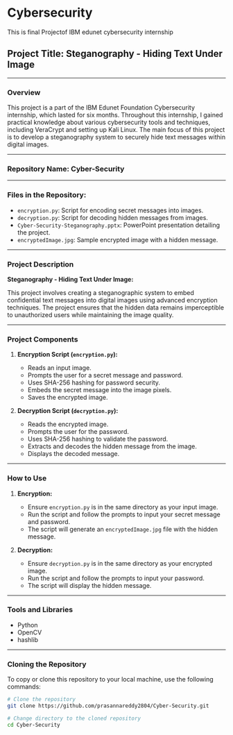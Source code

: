 # Cybersecurity
This is final Projectof IBM edunet cybersecurity internship

## Project Title: Steganography - Hiding Text Under Image

---

### Overview

This project is a part of the IBM Edunet Foundation Cybersecurity internship, which lasted for six months. Throughout this internship, I gained practical knowledge about various cybersecurity tools and techniques, including VeraCrypt and setting up Kali Linux. The main focus of this project is to develop a steganography system to securely hide text messages within digital images.

---

### Repository Name: Cyber-Security

---

### Files in the Repository:

- `encryption.py`: Script for encoding secret messages into images.
- `decryption.py`: Script for decoding hidden messages from images.
- `Cyber-Security-Steganography.pptx`: PowerPoint presentation detailing the project.
- `encryptedImage.jpg`: Sample encrypted image with a hidden message.

---

### Project Description

**Steganography - Hiding Text Under Image:**

This project involves creating a steganographic system to embed confidential text messages into digital images using advanced encryption techniques. The project ensures that the hidden data remains imperceptible to unauthorized users while maintaining the image quality.

---

### Project Components

1. **Encryption Script (`encryption.py`):**
   - Reads an input image.
   - Prompts the user for a secret message and password.
   - Uses SHA-256 hashing for password security.
   - Embeds the secret message into the image pixels.
   - Saves the encrypted image.

2. **Decryption Script (`decryption.py`):**
   - Reads the encrypted image.
   - Prompts the user for the password.
   - Uses SHA-256 hashing to validate the password.
   - Extracts and decodes the hidden message from the image.
   - Displays the decoded message.

---

### How to Use

1. **Encryption:**
   - Ensure `encryption.py` is in the same directory as your input image.
   - Run the script and follow the prompts to input your secret message and password.
   - The script will generate an `encryptedImage.jpg` file with the hidden message.

2. **Decryption:**
   - Ensure `decryption.py` is in the same directory as your encrypted image.
   - Run the script and follow the prompts to input your password.
   - The script will display the hidden message.

---

### Tools and Libraries

- Python
- OpenCV
- hashlib

---

### Cloning the Repository

To copy or clone this repository to your local machine, use the following commands:

```bash
# Clone the repository
git clone https://github.com/prasannareddy2804/Cyber-Security.git

# Change directory to the cloned repository
cd Cyber-Security
